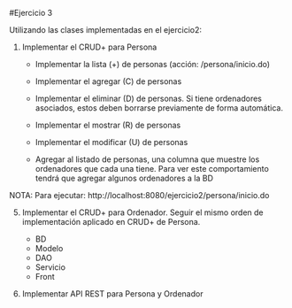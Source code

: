 #Ejercicio 3

Utilizando las clases implementadas en el ejercicio2:

1. Implementar el CRUD+ para Persona
	- Implementar la lista (+) de personas (acción: /persona/inicio.do)
	- Implementar el agregar (C) de personas
	- Implementar el eliminar (D) de personas. Si tiene ordenadores asociados, estos deben borrarse previamente de forma automática.
	- Implementar el mostrar (R) de personas
	- Implementar el modificar (U) de personas

	- Agregar al listado de personas, una columna que muestre los ordenadores que cada una tiene. Para ver este comportamiento tendrá que agregar algunos ordenadores a la BD

NOTA: Para ejecutar: http://localhost:8080/ejercicio2/persona/inicio.do

5. Implementar el CRUD+ para Ordenador. Seguir el mismo orden de implementación aplicado en CRUD+ de Persona.
	- BD
	- Modelo
	- DAO
	- Servicio
	- Front

6. Implementar API REST para Persona y Ordenador
